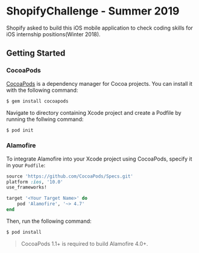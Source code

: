 # ShopifyChallenge - Summer 2019
Shopify asked to build this iOS mobile application to check coding skills for iOS internship positions(Winter 2018).
## Getting Started
### CocoaPods
[CocoaPods](https://cocoapods.org) is a dependency manager for Cocoa projects. You can install it with the following command:
```bash
$ gem install cocoapods
```
Navigate to directory containing Xcode project and create a Podfile by running the follwing command:

```bash
$ pod init
```
### Alamofire

To integrate Alamofire into your Xcode project using CocoaPods, specify it in your `Podfile`:

```ruby
source 'https://github.com/CocoaPods/Specs.git'
platform :ios, '10.0'
use_frameworks!

target '<Your Target Name>' do
    pod 'Alamofire', '~> 4.7'
end
```
Then, run the following command:

```bash
$ pod install
```

> CocoaPods 1.1+ is required to build Alamofire 4.0+.
